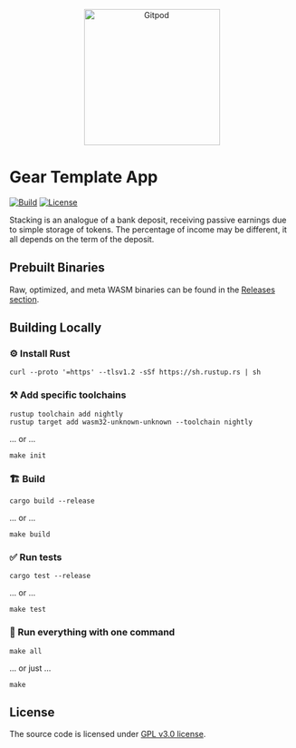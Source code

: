 <p align="center">
  <a href="https://gitpod.io/#https://github.com/gear-dapps/staking" target="_blank">
    <img src="https://gitpod.io/button/open-in-gitpod.svg" width="240" alt="Gitpod">
  </a>
</p>

# Gear Template App

[![Build][build_badge]][build_href]
[![License][lic_badge]][lic_href]

[build_badge]: https://github.com/gear-dapps/staking/workflows/Build/badge.svg
[build_href]: https://github.com/gear-dapps/staking/actions/workflows/build.yml

[lic_badge]: https://img.shields.io/badge/License-MIT-success
[lic_href]: https://github.com/gear-dapps/staking/blob/master/LICENSE

<!-- Description starts here -->

Stacking is an analogue of a bank deposit, receiving passive earnings due to simple storage of tokens. The percentage of income may be different, it all depends on the term of the deposit.

<!-- End of description -->

## Prebuilt Binaries

Raw, optimized, and meta WASM binaries can be found in the [Releases section](https://github.com/gear-dapps/staking/releases/tag/build).

## Building Locally

### ⚙️ Install Rust

```shell
curl --proto '=https' --tlsv1.2 -sSf https://sh.rustup.rs | sh
```

### ⚒️ Add specific toolchains

```shell
rustup toolchain add nightly
rustup target add wasm32-unknown-unknown --toolchain nightly
```

... or ...

```shell
make init
```

### 🏗️ Build

```shell
cargo build --release
```

... or ...

```shell
make build
```

### ✅ Run tests

```shell
cargo test --release
```

... or ...

```shell
make test
```

### 🚀 Run everything with one command

```shell
make all
```

... or just ...

```shell
make
```

## License

The source code is licensed under [GPL v3.0 license](LICENSE).
